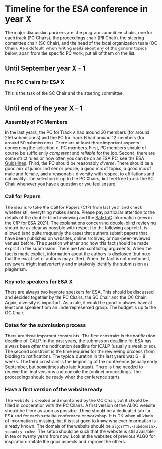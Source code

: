 # Timeline for the ESA conference in year X

The major discussion partners are: the program committee chairs, one for each track (PC Chairs), the proceedings chair (PR Chair),
the steering committee chair (SC Chair), and the head of the local organization team (OC Chair). As a default, when writing mails
about any of the general topics below, apart from the specific PC work, put all of them on the list.

## Until September year X - 1

### Find PC Chairs for ESA X

This is the task of the SC Chair and the steering committee.

## Until end of the year X - 1

### Assembly of PC Members

In the last years, the PC for Track A had around 30 members (for around 250 submissions)
and the PC for Track B had around 12 members (for around 50 submissions).
There are at least three important aspects concerning the selection of PC members.
First, PC members should of course be sufficiently *competent* and *reliable* for the job.
Second, there are some strict rules on how often you can be on an ESA PC, see the [ESA Guidelines](http://esa-symposium.org/assets/guidelines.pdf).
Third, the PC should be reasonably *diverse*. There should be a good mix of junior and senior people,
a good mix of topics, a good mix of male and female, and a reasonable diversity with respect to affiliations and nationality.
The selection is up to the PC Chairs, but feel free to ask the SC Chair whenever you have a question or you feel unsure.

### Call for Papers

The idea is to take the Call for Papers (CfP) from last year and check whether still everything makes sense.
Please pay particular attention to the details of the double-blind reviewing and the [SafeToC](http://safetoc.org) information (new in the CfP for ESA 2021).
The explanations concerning double-blind reviewing should be as clear as possible with respect to the following aspect:
It is allowed (and quite frequently the case) that authors submit papers that have been published on websites, online archives, or non-peer-reviewed venues before.
The question whether and how this fact should be made explicit in the submission.
There are two conflicting arguments:
When the fact is made explicit, information about the authors is disclosed (but note that the exact set of authors may differ).
When the fact is not mentioned, reviewers might inadvertently and mistakenly identify the submission as plagiarism.

### Keynote speakers for ESA X

There are always two keynote speakers for ESA.
This should be discussed and decided together by the PC Chairs, the SC Chair and the OC Chair.
Again, diversity is important.
As a rule, it would be good to always have at least one speaker from an underrepresented group.
The budget is up to the OC Chair.

### Dates for the submission process

There are three important constraints.
The first constraint is the notification deadline of ICALP.
In the past years, the submission deadline for ESA has always been *after* the notification deadline for ICALP (usually a week or so).
The second constraint is the time required for the rewiewing process (from bidding to notification).
The typical duration in the last years was 6 - 8 weeks.
The third constraint is the beginning of the conference (usually early September, but sometimes also late August).
There is time needed to receive the final versions and compile the (online) proceedings.
The proceedings should be ready when the conference starts.

### Have a first version of the website ready

The website is created and maintained by the OC Chair, but it should be filled in cooperation with the PC Chairs.
A first version of the ALGO website should be there as soon as possible.
There should be a dedicated tab for ESA and for each sattelite conference or workshop.
It is OK when all kinds of information is missing, but it is just good to know whatever information is already known.
The domain of the website should be `algoYYYY.<subdomain>.<country code>`.
The setup should be such that the website is still available in ten or twenty years from now.
Look at the websites of previous ALGO for inspiration: imitate the good aspects and improve the others.








